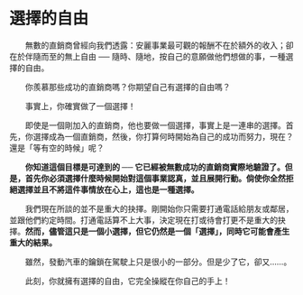 # 選擇的自由

  無數的直銷商曾經向我們透露：安麗事業最可觀的報酬不在於額外的收入；卻在於伴隨而至的無上自由 ── 隨時、隨地，按自己的意願做他們想做的事，一種選擇的自由。

  你羨慕那些成功的直銷商嗎？你期望自己有選擇的自由嗎？

  事實上，你確實做了一個選擇！

  即使是一個剛加入的直銷商，他也要做一個選擇，事實上是一連串的選擇。首先，你選擇成為一個直銷商，然後，你打算何時開始為自己的成功而努力，現在？還是「等有空的時候」呢？

  **你知道這個目標是可達到的 ── 它已經被無數成功的直銷商實際地驗證了。但是，首先你必須選擇什麼時候開始對這個事業認真，並且展開行動。倘使你全然拒絕選擇並且不將這件事情放在心上，這也是一種選擇。**

  我們現在所談的並不是重大的抉擇。剛開始你只需要打通電話給朋友或鄰居，並跟他們約定時間。打通電話算不上大事，決定現在打或待會打更不是重大的抉擇。**然而，儘管這只是一個小選擇，但它仍然是一個「選擇」，同時它可能會產生重大的結果。**

  雖然，發動汽車的鑰鎖在駕駛上只是很小的一部分。但是少了它，卻又……。

  此刻，你就擁有選擇的自由，它完全操縱在你自己的手上！


